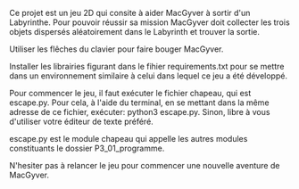 
Ce projet est un jeu 2D qui consite à aider MacGyver à sortir d'un Labyrinthe.
Pour pouvoir réussir sa mission MacGyver doit collecter les trois objets dispersés aléatoirement dans le Labyrinth et trouver la sortie.

Utiliser les flêches du clavier pour faire bouger MacGyver.

Installer les librairies figurant dans le fihier requirements.txt pour se mettre dans un environnement similaire à celui dans lequel ce jeu a été développé.

Pour commencer le jeu, il faut exécuter le fichier chapeau, qui est escape.py.
Pour cela, à l'aide du terminal,  en se mettant dans la même adresse de ce fichier, exécuter: python3 escape.py. Sinon, libre à vous d'utiliser votre éditeur de texte préféré.

escape.py est le module chapeau qui appelle les autres modules constituants le dossier P3_01_programme.

N'hesiter pas à relancer le jeu pour commencer une nouvelle aventure de MacGyver.




